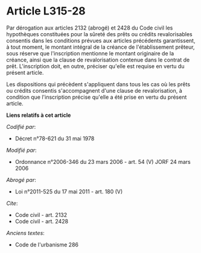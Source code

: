 # Article L315-28

Par dérogation aux articles 2132 (abrogé) et 2428 du Code civil les hypothèques constituées pour la sûreté des prêts ou
crédits revalorisables consentis dans les conditions prévues aux articles précédents garantissent, à tout moment, le montant
intégral de la créance de l'établissement prêteur, sous réserve que l'inscription mentionne le montant originaire de la
créance, ainsi que la clause de revalorisation contenue dans le contrat de prêt. L'inscription doit, en outre, préciser
qu'elle est requise en vertu du présent article.

Les dispositions qui précèdent s'appliquent dans tous les cas où les prêts ou crédits consentis s'accompagnent d'une clause
de revalorisation, à condition que l'inscription précise qu'elle a été prise en vertu du présent article.

**Liens relatifs à cet article**

_Codifié par_:

  - Décret n°78-621 du 31 mai 1978

_Modifié par_:

  - Ordonnance n°2006-346 du 23 mars 2006 - art. 54 (V) JORF 24 mars 2006

_Abrogé par_:

  - Loi n°2011-525 du 17 mai 2011 - art. 180 (V)

_Cite_:

  - Code civil - art. 2132
  - Code civil - art. 2428

_Anciens textes_:

  - Code de l'urbanisme 286
